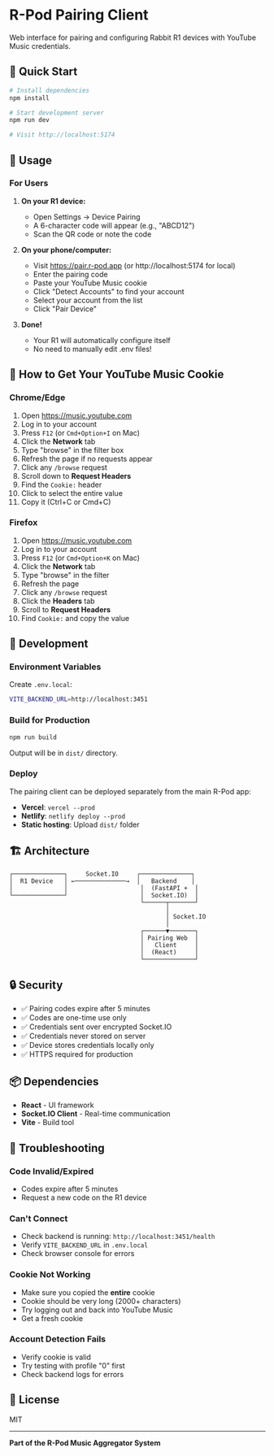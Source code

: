 # R-Pod Pairing Client

Web interface for pairing and configuring Rabbit R1 devices with YouTube Music credentials.

## 🚀 Quick Start

```bash
# Install dependencies
npm install

# Start development server
npm run dev

# Visit http://localhost:5174
```

## 📱 Usage

### For Users

1. **On your R1 device:**
   - Open Settings → Device Pairing
   - A 6-character code will appear (e.g., "ABCD12")
   - Scan the QR code or note the code

2. **On your phone/computer:**
   - Visit https://pair.r-pod.app (or http://localhost:5174 for local)
   - Enter the pairing code
   - Paste your YouTube Music cookie
   - Click "Detect Accounts" to find your account
   - Select your account from the list
   - Click "Pair Device"

3. **Done!**
   - Your R1 will automatically configure itself
   - No need to manually edit .env files!

## 🔐 How to Get Your YouTube Music Cookie

### Chrome/Edge

1. Open https://music.youtube.com
2. Log in to your account
3. Press `F12` (or `Cmd+Option+I` on Mac)
4. Click the **Network** tab
5. Type "browse" in the filter box
6. Refresh the page if no requests appear
7. Click any `/browse` request
8. Scroll down to **Request Headers**
9. Find the `Cookie:` header
10. Click to select the entire value
11. Copy it (Ctrl+C or Cmd+C)

### Firefox

1. Open https://music.youtube.com
2. Log in to your account
3. Press `F12` (or `Cmd+Option+K` on Mac)
4. Click the **Network** tab
5. Type "browse" in the filter
6. Refresh the page
7. Click any `/browse` request
8. Click the **Headers** tab
9. Scroll to **Request Headers**
10. Find `Cookie:` and copy the value

## 🔧 Development

### Environment Variables

Create `.env.local`:

```bash
VITE_BACKEND_URL=http://localhost:3451
```

### Build for Production

```bash
npm run build
```

Output will be in `dist/` directory.

### Deploy

The pairing client can be deployed separately from the main R-Pod app:

- **Vercel**: `vercel --prod`
- **Netlify**: `netlify deploy --prod`
- **Static hosting**: Upload `dist/` folder

## 🏗️ Architecture

```
┌──────────────┐     Socket.IO     ┌──────────────┐
│  R1 Device   │ ←──────────────→  │   Backend    │
│              │                    │  (FastAPI +  │
└──────────────┘                    │  Socket.IO)  │
                                    └──────┬───────┘
                                           │
                                           │ Socket.IO
                                           │
                                    ┌──────▼───────┐
                                    │ Pairing Web  │
                                    │   Client     │
                                    │  (React)     │
                                    └──────────────┘
```

## 🔒 Security

- ✅ Pairing codes expire after 5 minutes
- ✅ Codes are one-time use only
- ✅ Credentials sent over encrypted Socket.IO
- ✅ Credentials never stored on server
- ✅ Device stores credentials locally only
- ✅ HTTPS required for production

## 📦 Dependencies

- **React** - UI framework
- **Socket.IO Client** - Real-time communication
- **Vite** - Build tool

## 🐛 Troubleshooting

### Code Invalid/Expired

- Codes expire after 5 minutes
- Request a new code on the R1 device

### Can't Connect

- Check backend is running: `http://localhost:3451/health`
- Verify `VITE_BACKEND_URL` in `.env.local`
- Check browser console for errors

### Cookie Not Working

- Make sure you copied the **entire** cookie
- Cookie should be very long (2000+ characters)
- Try logging out and back into YouTube Music
- Get a fresh cookie

### Account Detection Fails

- Verify cookie is valid
- Try testing with profile "0" first
- Check backend logs for errors

## 📄 License

MIT

---

**Part of the R-Pod Music Aggregator System**
